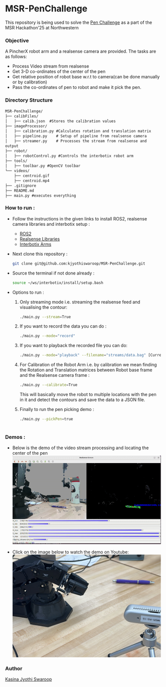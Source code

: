 # MSR-PenChallenge
This repository is being used to solve the [Pen Challenge](https://nu-msr.github.io/hackathon/pen_challenge.html) as a part of the MSR Hackathon'25 at Northwestern

### Objective
A PincherX robot arm and a realsense camera are provided. The tasks are as follows:
* Process Video stream from realsense 
* Get 3-D co-ordinates of the center of the pen 
* Get relative position of robot base w.r.t to camera(can be done manually or by calibration)
* Pass the co-ordinates of pen to robot and make it pick the pen.

### Directory Structure
```
MSR-PenChallenge/
├── calibFiles/
│   ├── calib.json  #Stores the calibration values
├── imageProcessor/ 
│   ├── calibration.py #Calculates rotation and translation matrix
│   ├── pipeline.py    # Setup of pipeline from realsense camera
│   ├── streamer.py    # Processes the stream from realsense and output
├── robot/
│   ├── robotControl.py #Controls the interbotix robot arm
├── tools/
│   ├── toolbar.py #OpenCV toolbar
└── videos/
    ├── centroid.gif
    ├── centroid.mp4
├── .gitignore
├── README.md
├── main.py #executes everything

```
### How to run :
* Follow the instructions in the given links to install ROS2, realsense camera libraries and interbotix setup :
   * [ROS2](http://nu-msr.github.io/hackathon/computer_setup.html#robot-operating-system-ros-2--2-P-1)
   * [Realsense Libraries](https://nu-msr.github.io/hackathon/computer_setup.html#realsense)
   * [Interbotix Arms](https://nu-msr.github.io/hackathon/computer_setup.html#interbotix_setup)
     
* Next clone this repository :
   ``` bash
   git clone git@github.com:kjyothiswaroop/MSR-PenChallenge.git
   ```
* Source the terminal if not done already :
  ``` bash
  source ~/ws/interbotix/install/setup.bash
  ```
* Options to run :
   1) Only streaming mode i.e. streaming the realsense feed and visualising the contour:
      ``` bash
      ./main.py --stream=True
      
   2) If you want to record the data you can do :
      ``` bash
      ./main.py --mode="record"
      
   3) If you want to playback the recorded file you can do:
      ``` bash
      ./main.py --mode="playback" --filename="streams/data.bag" [Currently there is no folder called streams but you can create one]
      
   4) For Calibration of the Robot Arm i.e. by calibration we mean finding the Rotation and Translation matrices between Robot base frame and the Realsense camera frame :
      ```bash
      ./main.py --calibrate=True
      ```
      This will basically move the robot to multiple locations with the pen in it and detect the contours and save the data to a JSON file.
      
  5) Finally to run the pen picking demo :
      ```bash
      ./main.py --pickPen=true
    
### Demos :
* Below is the demo of the video stream processing and locating the center of the pen
![Video](videos/centroid.gif)

* Click on the image below to watch the demo on Youtube:
[![Video](videos/penDemo.jpg)](https://youtu.be/KEsO1CyqTHA)

### Author
[Kasina Jyothi Swaroop](https://github.com/kjyothiswaroop)

